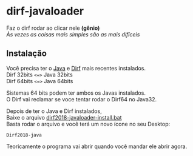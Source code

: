 # dirf-javaloader
Faz o dirf rodar ao clicar nele **(gênio)**  
*Às vezes as coisas mais simples são as mais difíceis* 

## Instalação
Você precisa ter o [Java](java.com/download) e [Dirf](http://idg.receita.fazenda.gov.br/orientacao/tributaria/declaracoes-e-demonstrativos/dirf-declaracao-do-imposto-de-renda-retido-na-fonte/tabelas-pgds/programa-gerador-da-declaracao-dirf-2018) mais recentes instalados.  
Dirf 32bits `<=>` Java 32bits  
Dirf 64bits `<=>` Java 64bits

Sistemas 64 bits podem ter ambos os Javas instalados.  
O Dirf vai reclamar se voce tentar rodar o Dirf64 no Java32.  

Depois de ter o Java e Dirf instalados,  
Baixe o arquivo [dirf2018-javaloader-install.bat](https://raw.githubusercontent.com/tavinus/dirf-javaloader/master/dirf2018-javaloader-install.bat)  
Basta rodar o arquivo e você terá um novo ícone no seu Desktop:
```
Dirf2018-java
```

Teoricamente o programa vai abrir quando você mandar ele abrir agora.
